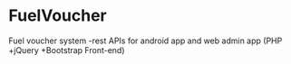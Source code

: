 # FuelVoucher
Fuel voucher system -rest APIs for android app and web admin app (PHP +jQuery +Bootstrap Front-end)
